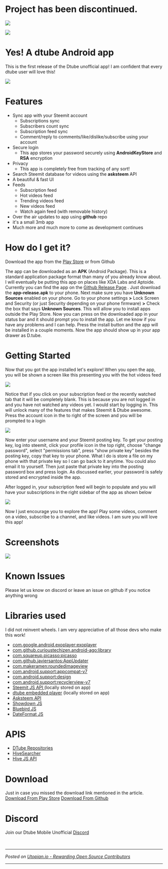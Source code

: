 # Project has been discontinued. 

[![](https://img.shields.io/discord/384517931230298124.svg)](https://discord.gg/3h88GDb)

![](https://i.imgur.com/rWNRw1X.png)
# Yes! A dtube Android app
This is the first release of the Dtube unofficial app! I am confident that every dtube user will love this! 

![](https://i.imgur.com/cLn2y4e.png)


# Features
* Sync app with your Steemit account
  * Subscriptions sync
  * Subscribers count sync
  * Subscription feed sync
  * Comment/reply to comments/like/dislike/subscribe using your account
* Secure login
  * This app stores your password securely using **AndroidKeyStore** and **RSA** encryption
* Privacy
   * This app is completely free from tracking of any sort!
* Search Steemit database for videos using the **asksteem** API
* A beautiful & fast UI
* Feeds
  * Subscription feed
  * Hot videos feed
  * Trending videos feed
  * New videos feed
  * Watch again feed (with removable history)
* Over the air updates to app using **github** repo
* it's a small 3mb app
* Much more and much more to come as development continues

# How do I get it?
Download the app from the [Play Store](https://play.google.com/store/apps/details?id=com.powerpoint45.dtube) or from Github

The app can be downloaded as an **APK** (Android Package). This is a standard application package format than many of you already know about. I will eventually be putting this app on places like XDA Labs and Aptoide. Currently you can find the app on the [Github Release Page](https://github.com/powerpoint45/dtube-mobile-unofficial/releases/)  . Just download the **app-release.apk** to your phone. Next make sure you have **Unknown Sources** enabled on your phone. Go to your phone settings **>** Lock Screen and Security (or just Security depending on your phone firmware) **>** Check the box that says **Unknown Sources**. This will allow you to install apps outside the Play Store. Now you can press on the downloaded app in your status bar and it should prompt you to install the app. Let me know if you have any problems and I can help. Press the install button and the app will be installed in a couple moments. Now the app should show up in your app drawer as D.tube.

# Getting Started
Now that you got the app installed let's explore! When you open the app, you will be shown a screen like this presenting you with the hot videos feed

![](https://i.imgur.com/KRMK6tF.png)

Notice that if you click on your subscription feed or the recently watched tab that it will be completely blank. This is because you are not logged in and you have not watched any videos yet. I would start by logging in. This will unlock many of the features that makes Steemit & Dtube awesome. Press the account icon in the to right of the screen and you will be prompted to a login

![](https://i.imgur.com/6XYlckp.png)

Now enter your username and your Steemit posting key. To get your posting key, log into steemit, click your profile icon in the top right, choose "change password", select "permissions tab", press "show private key" besides the posting key, copy that key to your phone. What I do is store a file on my phone with that private key so I can go back to it anytime. You could also email it to yourself. Then just paste that private key into the posting password box and press login. As discussed earlier, your password is safely stored and encrypted inside the app. 

After logged in, your subscription feed will begin to populate and you will have your subscriptions in the right sidebar of the app as shown below

![](https://i.imgur.com/pGJgbPY.png)

Now I just encourage you to explore the app! Play some videos, comment on a video, subscribe to a channel, and like videos. I am sure you will love this app!

# Screenshots
![](https://i.imgur.com/8sOqEA4.png)

# Known Issues
Please let us know on discord or leave an issue on github if you notice anything wrong

# Libraries used
I did not reinvent wheels. I am very appreciative of all those devs who make this work!
   * [com.google.android.exoplayer:exoplayer](https://github.com/google/ExoPlayer)
   * [com.github.curioustechizen.android-ago:library](https://github.com/curioustechizen/android-ago)
   * [com.squareup.picasso:picasso](https://github.com/square/picasso)
   * [com.github.javiersantos:AppUpdater](https://github.com/javiersantos/AppUpdater)
   * [com.makeramen:roundedimageview](https://github.com/vinc3m1/RoundedImageView)
   * [com.android.support:appcompat-v7](https://developer.android.com/topic/libraries/support-library/packages.html)
   * [com.android.support:design](https://developer.android.com/topic/libraries/support-library/packages.html)
   * [com.android.support:recyclerview-v7](https://developer.android.com/topic/libraries/support-library/packages.html)
   * [Steemit JS API ](https://github.com/steemit/steem-js)(locally stored on app)
   * [dtube embedded player](https://github.com/dtube/embed) (locally stored on app)
   * [Asksteem API](https://steemit.com/steemit/@thekyle/introducing-asksteem-a-steem-search-engine)
   * [Showdown JS](https://github.com/showdownjs/showdown)
   * [Bluebird JS](http://bluebirdjs.com/docs/getting-started.html)
   * [DateFormat JS](https://github.com/felixge/node-dateformat)

# APIS
   * [DTube Repositories](https://github.com/dtube/docs/blob/master/contribute.md)
   * [HiveSearcher](https://hivesearcher.com/)
   * [Hive JS API](https://github.com/openhive-network/hive-js)


# Download
Just in case you missed the download link mentioned in the article. 
[Download From Play Store](https://play.google.com/store/apps/details?id=com.powerpoint45.dtube)
[Download From Github](https://github.com/powerpoint45/dtube-mobile-unofficial/releases/)

# Discord
Join our Dtube Mobile Unofficial [Discord](https://discord.gg/3h88GDb)

<br /><hr/><em>Posted on <a href="https://utopian.io/utopian-io/@immawake/introducing-the-dtube-mobile-app-unofficial-android-app">Utopian.io -  Rewarding Open Source Contributors</a></em><hr/>
